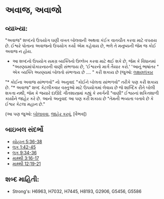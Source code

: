 # અવાજ, અવાજો 

## વ્યાખ્યા: 

"અવાજ" શબ્દનો ઉપયોગ ઘણી વખત બોલવાની અથવા કંઈક વાતચીત કરવા માટે વપરાય છે.
ઈશ્વરે પોતાના અવાજનો ઉપયોગ કર્યો એમ કહેવાય છે, ભલે તે મનુષ્યની જેમ જ કોઈ અવાજ ન હોય.

* આ શબ્દનો ઉપયોગ સમગ્ર વ્યક્તિનો ઉલ્લેખ કરવા માટે થઈ શકે છે, જેમ કે વિધાનમાં "અરણ્યમાંપોકારનારની વાણી સંભળાય છે, 'ઈશ્વરનો માર્ગ તૈયાર કરો.' 'આનું ભાષાંતર " એક વ્યક્તિ અરણ્યમાં બોલતો સંભળાય છે .... " કરી શકાય છે (જુઓ: [લક્ષણલંકાર](rc://gu/ta/man/translate/figs-synecdoche)

"* કોઈના અવાજ સાંભળવો" નો અનુવાદ "કોઈને બોલતા સાંભળવો" તરીકે પણ કરી શકાય છે.
"* અવાજ" શબ્દ કેટલીકવાર વસ્તુઓ માટે ઉપયોગમાં લેવાય છે જે શાબ્દિક રીતે બોલી શકતા નથી, જેમ કે જયારે દાઊદે ગીતશાસ્ત્રમાં કહ્યું કે સ્વર્ગની "વાણી" ઈશ્વરનાં શકિતશાળી કાર્યોને જાહેર કરે છે.
આનો અનુવાદ આ પણ કરી શકાય છે "તેમની ભવ્યતા બતાવે છે કે ઈશ્વર કેટલા મહાન છે."

(આ પણ જુઓ: [બોલાવવા](../kt/call.md), [જાહેર કરવું](../other/preach.md), [વૈભવ[)

## બાઇબલ સંદર્ભો

* [યોહાન 5:36-38](../other/splendor.md)
* [લૂક 1:42-45](rc://gu/tn/help/jhn/05/36)
* [લૂક 9:34-36](rc://gu/tn/help/luk/01/42)
* [માથ્થી 3:16-17](rc://gu/tn/help/luk/09/34)
* [માથ્થી 12:19-21](rc://gu/tn/help/mat/03/16)

## શબ્દ માહિતી: 

* Strong's: H6963, H7032, H7445, H8193, G2906, G5456, G5586
